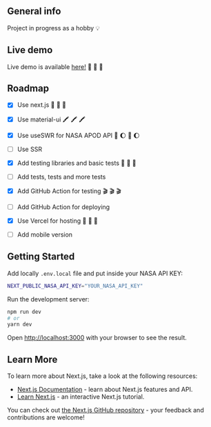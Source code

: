 ## General info
Project in progress as a hobby :bulb:

## Live demo
Live demo is available [here!](https://apod-mu.vercel.app/) :tada: :tada: :tada: 

<!-- ROADMAP -->
## Roadmap

- [x] Use next.js :rocket: :rocket: :rocket:
- [x] Use material-ui :crayon: :crayon: :crayon:
- [x] Use useSWR for NASA APOD API 	:satellite: :moon: :satellite: :moon:
- [ ] Use SSR
- [x] Add testing libraries and basic tests :test_tube: :test_tube: :test_tube:
- [ ] Add tests, tests and more tests
- [x] Add GitHub Action for testing :clapper: :clapper: :clapper:
- [ ] Add GitHub Action for deploying
- [x] Use Vercel for hosting :checkered_flag: :checkered_flag: :checkered_flag:
- [ ] Add mobile version


## Getting Started

Add locally `.env.local` file and put inside your NASA API KEY: 
```bash
NEXT_PUBLIC_NASA_API_KEY="YOUR_NASA_API_KEY"
```


Run the development server:


```bash
npm run dev
# or
yarn dev
```

Open [http://localhost:3000](http://localhost:3000) with your browser to see the result.

## Learn More

To learn more about Next.js, take a look at the following resources:

- [Next.js Documentation](https://nextjs.org/docs) - learn about Next.js features and API.
- [Learn Next.js](https://nextjs.org/learn) - an interactive Next.js tutorial.

You can check out [the Next.js GitHub repository](https://github.com/vercel/next.js/) - your feedback and contributions are welcome!




